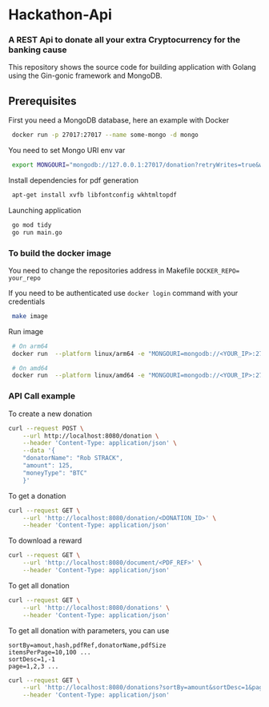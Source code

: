 # Hackathon-Api

### A REST Api to donate all your extra Cryptocurrency for the banking cause

This repository shows the source code for building application with Golang using the Gin-gonic framework and MongoDB.

## Prerequisites

First you need a MongoDB database, here an example with Docker

```bash
 docker run -p 27017:27017 --name some-mongo -d mongo
```

You need to set Mongo URI env var 

```bash
 export MONGOURI="mongodb://127.0.0.1:27017/donation?retryWrites=true&w=majority"
```

Install dependencies for pdf generation

```bash
 apt-get install xvfb libfontconfig wkhtmltopdf
```

Launching application

```bash
 go mod tidy
 go run main.go
```

### To build the docker image

You need to change the repositories address in Makefile ``` DOCKER_REPO= your_repo ```

If you need to be authenticated use ``` docker login ``` command with your credentials

```bash
 make image
```

Run image

```bash
 # On arm64
 docker run  --platform linux/arm64 -e "MONGOURI=mongodb://<YOUR_IP>:27017/donation?retryWrites=true&w=majority" -p 8080:8080 -d --name hackathon cagip/hackathon-api:dev

 # On amd64
 docker run  --platform linux/amd64 -e "MONGOURI=mongodb://<YOUR_IP>:27017/donation?retryWrites=true&w=majority" -p 8080:8080 -d --name hackathon cagip/hackathon-api:dev

```

### API Call example

To create a new donation

```bash
curl --request POST \
    --url http://localhost:8080/donation \
    --header 'Content-Type: application/json' \
    --data '{
    "donatorName": "Rob STRACK",
    "amount": 125,
    "moneyType": "BTC"
    }'
```

To get a donation

```bash
curl --request GET \
    --url 'http://localhost:8080/donation/<DONATION_ID>' \
    --header 'Content-Type: application/json'
```

To download a reward

```bash
curl --request GET \
    --url 'http://localhost:8080/document/<PDF_REF>' \
    --header 'Content-Type: application/json'
```

To get all donation

```bash
curl --request GET \
    --url 'http://localhost:8080/donations' \
    --header 'Content-Type: application/json'
```

To get all donation with parameters, you can use

```
sortBy=amout,hash,pdfRef,donatorName,pdfSize 
itemsPerPage=10,100 ...
sortDesc=1,-1
page=1,2,3 ...
```

```bash
curl --request GET \
    --url 'http://localhost:8080/donations?sortBy=amount&sortDesc=1&page=1&itemsPerPage=20' \
    --header 'Content-Type: application/json'
```
